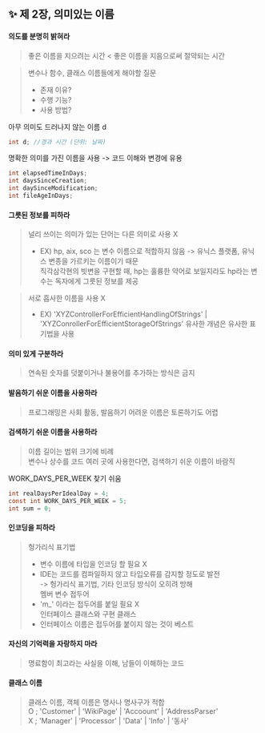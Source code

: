 ✨ 제 2장, 의미있는 이름
----------------------

#### 의도를 분명히 밝혀라 
> 좋은 이름을 지으려는 시간 < 좋은 이름을 지음으로써 절약되는 시간 

> 변수나 함수, 클래스 이름들에게 해야할 질문 <br>
> * 존재 이유? <br>
> * 수행 기능? <br>
> * 사용 방법? <br>

아무 의미도 드러나지 않는 이름 d
~~~java
int d; //경과 시간 (단위: 날짜)
~~~

명확한 의미를 가진 이름을 사용 -> 코드 이해와 변경에 유용 
~~~java
int elapsedTimeInDays;
int daysSinceCreation;
int daySinceModification;
int fileAgeInDays;
~~~

#### 그릇된 정보를 피하라 
> 널리 쓰이는 의미가 있는 단어는 다른 의미로 사용 X <br>
> * EX) hp, aix, sco 는 변수 이름으로 적합하지 않음 -> 유닉스 플랫폼, 유닉스 변종을 가르키는 이름이기 때문 <br>
>   직각삼각현의 빗변을 구현할 때, hp는 훌륭한 약어로 보일지라도 hp라는 변수는 독자에게 그릇된 정보를 제공 

> 서로 흡사한 이름을 사용 X
>  * EX) 'XYZControllerForEfficientHandlingOfStrings' | 'XYZConrollerForEfficientStorageOfStrings'
> 유사한 개념은 유사한 표기법을 사용 

#### 의미 있게 구분하라 
> 연속된 숫자를 덧붙이거나 불용어를 추가하는 방식은 금지 

#### 발음하기 쉬운 이름을 사용하라
> 프로그래밍은 사회 활동, 발음하기 어려운 이름은 토론하기도 어렵 

#### 검색하기 쉬운 이름을 사용하라 
> 이름 길이는 범위 크기에 비례 <br> 
> 변수나 상수를 코드 여러 곳에 사용한다면, 검색하기 쉬운 이름이 바람직 <br>

WORK_DAYS_PER_WEEK 찾기 쉬움 
~~~java
int realDaysPerIdealDay = 4;
const int WORK_DAYS_PER_WEEK = 5;
int sum = 0;
~~~

#### 인코딩을 피하라 
> 헝가리식 표기법 <br>
>  * 변수 이름에 타입을 인코딩 할 필요 X <br>
>  * IDE는 코드를 컴파일하지 않고 타입오류를 감지할 정도로 발전 <br>
>    -> 헝가리식 표기법, 기타 인코딩 방식이 오히려 방해 <br>
> 멤버 변수 접두어 <br>
>  * 'm_' 이라는 접두어를 붙일 필요 X <br>
> 인터페이스 클래스와 구현 클래스 <br>
>  * 인터페이스 이름은 접두어를 붙이지 않는 것이 베스트 <br>

#### 자신의 기억력을 자랑하지 마라
> 명료함이 최고라는 사실을 이해, 남들이 이해하는 코드 

#### 클래스 이름 
> 클래스 이름, 객체 이름은 명사나 명사구가 적합 <br>
> O ; 'Customer' | 'WikiPage' | 'Accoount' | 'AddressParser' <br>
> X ; 'Manager' | 'Processor' | 'Data' | 'Info' | '동사' <br>



















